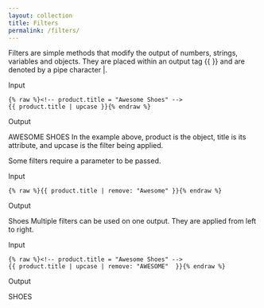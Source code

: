 ```yaml
---
layout: collection
title: Filters
permalink: /filters/
---
```


Filters are simple methods that modify the output of numbers, strings, variables and objects. They are placed within an output tag {{ }} and are denoted by a pipe character |.

Input
```
{% raw %}<!-- product.title = "Awesome Shoes" -->
{{ product.title | upcase }}{% endraw %}
```
Output

AWESOME SHOES
In the example above, product is the object, title is its attribute, and upcase is the filter being applied.

Some filters require a parameter to be passed.

Input
```
{% raw %}{{ product.title | remove: "Awesome" }}{% endraw %}
```
Output

Shoes
Multiple filters can be used on one output. They are applied from left to right.

Input
```
{% raw %}<!-- product.title = "Awesome Shoes" -->
{{ product.title | upcase | remove: "AWESOME"  }}{% endraw %}
```
Output

SHOES